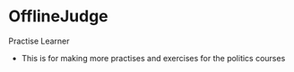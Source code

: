 # OfflineJudge

Practise Learner

- This is for making more practises and exercises for the politics courses
